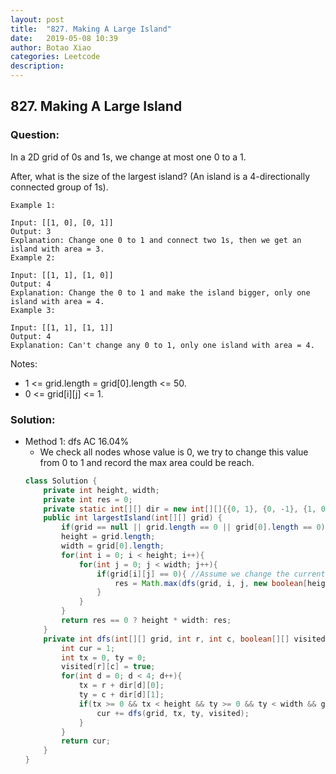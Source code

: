 ```yaml
---
layout: post
title:  "827. Making A Large Island"
date:   2019-05-08 10:39
author: Botao Xiao
categories: Leetcode
description:
---
```

## 827. Making A Large Island

### Question:
In a 2D grid of 0s and 1s, we change at most one 0 to a 1.

After, what is the size of the largest island? (An island is a 4-directionally connected group of 1s).

```
Example 1:

Input: [[1, 0], [0, 1]]
Output: 3
Explanation: Change one 0 to 1 and connect two 1s, then we get an island with area = 3.
Example 2:

Input: [[1, 1], [1, 0]]
Output: 4
Explanation: Change the 0 to 1 and make the island bigger, only one island with area = 4.
Example 3:

Input: [[1, 1], [1, 1]]
Output: 4
Explanation: Can't change any 0 to 1, only one island with area = 4.
```

Notes:
* 1 <= grid.length = grid[0].length <= 50.
* 0 <= grid[i][j] <= 1.

### Solution:
* Method 1: dfs AC 16.04%
  * We check all nodes whose value is 0, we try to change this value from 0 to 1 and record the max area could be reach.
  ```Java
  class Solution {
      private int height, width;
      private int res = 0;
      private static int[][] dir = new int[][]{{0, 1}, {0, -1}, {1, 0}, {-1, 0}};
      public int largestIsland(int[][] grid) {
          if(grid == null || grid.length == 0 || grid[0].length == 0) return 0;
          height = grid.length;
          width = grid[0].length;
          for(int i = 0; i < height; i++){
              for(int j = 0; j < width; j++){
                  if(grid[i][j] == 0){ //Assume we change the current node from 0 to 1
                      res = Math.max(dfs(grid, i, j, new boolean[height][width]), res);
                  }
              }
          }
          return res == 0 ? height * width: res;
      }
      private int dfs(int[][] grid, int r, int c, boolean[][] visited){
          int cur = 1;
          int tx = 0, ty = 0;
          visited[r][c] = true;
          for(int d = 0; d < 4; d++){
              tx = r + dir[d][0];
              ty = c + dir[d][1];
              if(tx >= 0 && tx < height && ty >= 0 && ty < width && grid[tx][ty] == 1 && !visited[tx][ty]){
                  cur += dfs(grid, tx, ty, visited);
              }
          }
          return cur;
      }
  }
  ```
